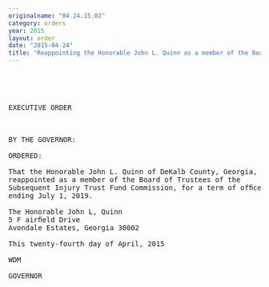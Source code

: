 ```yaml
---
originalname: "04.24.15.02"
category: orders
year: 2015
layout: order
date: "2015-04-24"
title: "Reappointing the Honorable John L. Quinn as a member of the Board of Trustees of the Subsequent Injury Trust Fund Commission"
---
```

<pre>
 

 

EXECUTIVE ORDER

 

BY THE GOVERNOR:

ORDERED:

That the Honorable John L. Quinn of DeKalb County, Georgia, is
reappointed as a member of the Board of Trustees of the
Subsequent Injury Trust Fund Commission, for a term of ofﬁce
ending July 1, 2019.

The Honorable John L, Quinn
5 F airﬁeld Drive
Avondale Estates, Georgia 30002

This twenty-fourth day of April, 2015

WDM

GOVERNOR

</pre>
